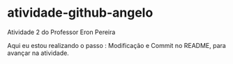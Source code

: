# atividade-github-angelo

<p>Atividade 2 do Professor Eron Pereira</p>
<p>Aqui eu estou realizando o passo : Modificação e Commit no README, para avançar na atividade.</p>
